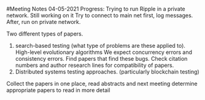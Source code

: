 #Meeting Notes 04-05-2021
Progress: Trying to run Ripple in a private network. Still working on it
Try to connect to main net first, log messages. After, run on private network.

Two different types of papers. 
1. search-based testing (what type of problems are these applied to). High-level evolutionary algorithms
	We expect concurrency errors and consistency errors. Find papers that find these bugs. Check citation numbers and author research lines for compatibility of papers.
2. Distributed systems testing approaches. (particularly blockchain testing)

Collect the papers in one place, read abstracts and next meeting determine appropriate papers to read in more detail
